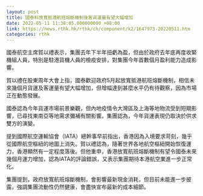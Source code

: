 ```yaml
---
layout: post
title: 國泰料放寬抵港航班熔斷機制後客貨運量有望大幅增加
date: 2022-05-11 11:38:05.000000000 +08:00
link: https://news.rthk.hk/rthk/ch/component/k2/1647973-20220511.htm
categories: rthk
---
```


國泰航空主席賀以禮表示，集團去年下半年扭虧為盈，但由於政府去年底再度收緊機組人員，特別是駐港貨機人員的檢疫安排，對集團今年首數個月盈利能力造成影響。

賀以禮在股東周年大會上指，國泰歡迎政府5月起放寬抵港航班熔斷機制，相信未來幾個月貨運及客運量有望大幅增加，但增幅達到甚麼水平仍有待觀察，因為市場正在動態發展。

國泰認為今年貨運市場前景樂觀，但內地疫情令大灣區及上海等地物流受到短期影響，已尋找東南亞等地需求彌補有關影響。集團認為，今年貨運表現仍取決於供求雙方的演變。

提到國際航空運輸協會（IATA）總幹事早前指出，香港因為入境要求苛刻，幾乎從國際航空樞紐的地圖上消失。賀以禮認為，隨著世界各地航空樞紐開始恢復運力，香港顯然有一定程度落後。但他重申，香港放寬航班熔斷機制有望令國泰未來幾個月運力增加，認為IATA的評論錯誤，又表示集團期待本港航空業進一步正常化。

集團提到，政府放寬航班熔斷機制，會影響最新現金消耗，但目前未能進一步披露，強調集團流動性仍然健康，會盡快宣布最新的成本細節。
